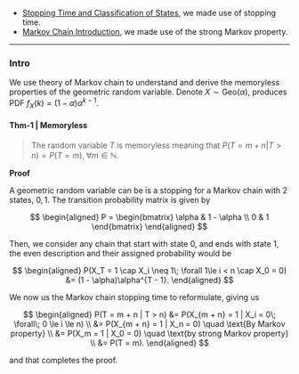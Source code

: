 - [Stopping Time and Classification of States](Stopping%20Time%20and%20Classification%20of%20States.md), we made use of stopping time. 
- [Markov Chain Introduction](Markov%20Chain%20Introduction.md), we made use of the strong Markov property. 

---
### **Intro**

We use theory of Markov chain to understand and derive the memoryless properties of the geometric random variable. Denote $X\sim \text{Geo}(\alpha)$, produces PDF $f_X(k)=(1 - \alpha)\alpha^{k - 1}$. 

#### **Thm-1 | Memoryless**
> The random variable $T$ is memoryless meaning that $P(T = m + n | T > n) = P(T = m), \;\forall m \in \mathbb N$. 

**Proof**

A geometric random variable can be is a stopping for a Markov chain with 2 states, $0, 1$. The transition probability matrix is given by 

$$
\begin{aligned}
    P = \begin{bmatrix}
        \alpha & 1 - \alpha
        \\
        0 & 1
    \end{bmatrix}
\end{aligned}
$$

Then, we consider any chain that start with state $0$, and ends with state $1$, the even description and their assigned probability would be 

$$
\begin{aligned}
    P(X_T = 1 \cap X_i \neq 1\; \forall 1\le i < n \cap X_0 = 0) &= (1 - \alpha)\alpha^{T - 1}. 
\end{aligned}
$$

We now us the Markov chain stopping time to reformulate, giving us 

$$
\begin{aligned}
    P(T = m + n | T > n) &= P(X_{m + n} = 1 | X_i = 0\;  \forall\;  0 \le i \le n)
    \\
    &= P(X_{m + n} = 1 | X_n = 0) \quad \text{By Markov property}
    \\
    &= P(X_m = 1 | X_0 = 0) \quad \text{by strong Markov property}
    \\
    &= P(T = m). 
\end{aligned}
$$

and that completes the proof. 
